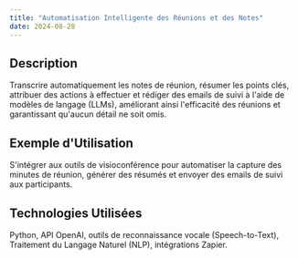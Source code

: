 ```yaml
---
title: "Automatisation Intelligente des Réunions et des Notes"
date: 2024-08-28
---
```


## Description
Transcrire automatiquement les notes de réunion, résumer les points clés, attribuer des actions à effectuer et rédiger des emails de suivi à l'aide de modèles de langage (LLMs), améliorant ainsi l'efficacité des réunions et garantissant qu'aucun détail ne soit omis.

## Exemple d'Utilisation
S'intégrer aux outils de visioconférence pour automatiser la capture des minutes de réunion, générer des résumés et envoyer des emails de suivi aux participants.

## Technologies Utilisées
Python, API OpenAI, outils de reconnaissance vocale (Speech-to-Text), Traitement du Langage Naturel (NLP), intégrations Zapier.

<!-- ## Tarification, Délais, et Révisions

| Service                          | Tarification           | Délais     | Révisions                                       |
|----------------------------------|------------------------|------------|-------------------------------------------------|
| Automatisation des Réunions et Notes | 500 $ - 1000 $ par configuration | 1-2 semaines | Inclut jusqu'à 3 révisions pour l'exactitude et la clarté | -->
